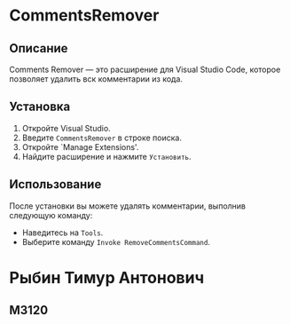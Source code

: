 # CommentsRemover

## Описание

Comments Remover — это расширение для Visual Studio Code, которое позволяет удалить вск комментарии из кода.
## Установка

1. Откройте Visual Studio.
2. Введите `CommentsRemover` в строке поиска.
3. Откройте `Manage Extensions'.
4. Найдите расширение и нажмите `Установить`.

## Использование

После установки вы можете удалять комментарии, выполнив следующую команду:

- Наведитесь на `Tools`.
- Выберите команду `Invoke RemoveCommentsCommand`.

# Рыбин Тимур Антонович
## M3120 
